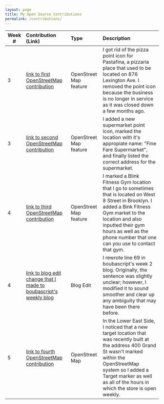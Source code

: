 ```yaml
---
layout: page
title: My Open Source Contributions
permalink: /contributions/
---
```


<!--
The first column, Contribution, must be a hyperlink to the actual contribution,
such as the Wikipedia edit or pull request, etc., with a suitable name.
Type of the contribution should be "Wikipedia edit", "OpenStreet Map feature",
"Project Documentation", "Project Code", "Blog Edit", etc.

The Description should include a brief summary of what you did.

Replace the first row below with your contribution and add new ones below it
following the same syntax.

-->





| Week #       | Contribution (Link)  | Type  | Description |
|---|:---|:---|:---|
|   3    |  [link to first OpenStreetMap contribution](https://www.openstreetmap.org/changeset/81082711)   |  OpenStreet Map feature   |   I got rid of the pizza point icon for Pastafina, a pizzaria place that used to be located on 876 Lexington Ave. I removed the point icon because the business is no longer in service as it was closed down a few months ago.   |
|  3   |  [link to second OpenStreetMap contribution](https://www.openstreetmap.org/changeset/81083091)   |  OpenStreet Map feature   |   I added a new supermarket point icon, marked the location with it's appropiate name: "Fine Fare Supermarket", and finally listed the correct address for the supermarket.   |
| 4   |[link to third OpenStreetMap contribution](https://www.openstreetmap.org/changeset/81376856)| OpenStreet Map feature|I marked a Blink Fitness Gym location that I go to sometimes that is located on West 8 Street in Brooklyn. I added a Bink Fitness Gym market to the location and also inputted their gym hours as well as the phone number that one can you use to contact that gym.|
|   4   |[link to blog edit change that I made to boubascript's weekly blog](https://github.com/hunter-college-ossd-spr-2020/boubascript-weekly/pull/1/files)| Blog Edit| I rewrote line 69 in boubascript's week 2 blog. Originally, the sentence was slightly unclear; however, I modified it to sound smoother and clear up any ambiguity that may have been there before.|
| 5 | [link to fourth OpenStreetMap contribution](https://www.openstreetmap.org/edit#map=19/40.71621/-73.98700)|OpenStreet Map|In the Lower East Side, I noticed that a new target location that was recently built at the address 400 Grand St wasn't marked within the OpenStreetMap system so I added a Target marker as well as all of the hours in which the store is open weekly.|
